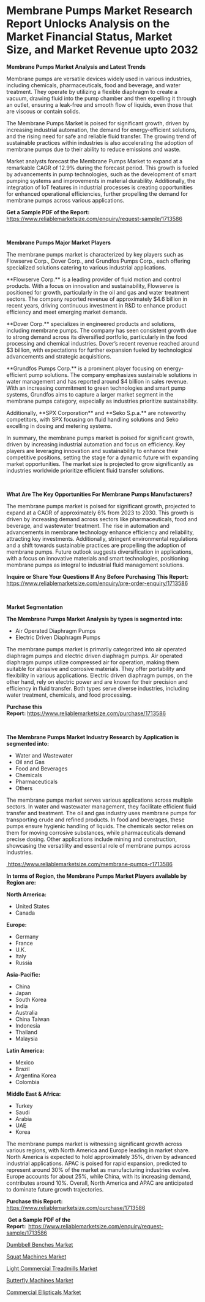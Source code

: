 <p><h1>Membrane Pumps Market Research Report Unlocks Analysis on the Market Financial Status, Market Size, and Market Revenue upto 2032</h1></p><p><strong>Membrane Pumps Market Analysis and Latest Trends</strong></p>
<p><p>Membrane pumps are versatile devices widely used in various industries, including chemicals, pharmaceuticals, food and beverage, and water treatment. They operate by utilizing a flexible diaphragm to create a vacuum, drawing fluid into the pump chamber and then expelling it through an outlet, ensuring a leak-free and smooth flow of liquids, even those that are viscous or contain solids.</p><p>The Membrane Pumps Market is poised for significant growth, driven by increasing industrial automation, the demand for energy-efficient solutions, and the rising need for safe and reliable fluid transfer. The growing trend of sustainable practices within industries is also accelerating the adoption of membrane pumps due to their ability to reduce emissions and waste.</p><p>Market analysts forecast the Membrane Pumps Market to expand at a remarkable CAGR of 12.9% during the forecast period. This growth is fueled by advancements in pump technologies, such as the development of smart pumping systems and improvements in material durability. Additionally, the integration of IoT features in industrial processes is creating opportunities for enhanced operational efficiencies, further propelling the demand for membrane pumps across various applications.</p></p>
<p><strong>Get a Sample PDF of the Report:&nbsp;</strong> <a href="https://www.reliablemarketsize.com/enquiry/request-sample/1713586?utm_campaign=1932&utm_medium=2&utm_source=Github&utm_content=ia&utm_term=11042025&utm_id=membrane-pumps">https://www.reliablemarketsize.com/enquiry/request-sample/1713586</a></p>
<p>&nbsp;</p>
<p><strong>Membrane Pumps Major Market Players</strong></p>
<p><p>The membrane pumps market is characterized by key players such as Flowserve Corp., Dover Corp., and Grundfos Pumps Corp., each offering specialized solutions catering to various industrial applications. </p><p>**Flowserve Corp.** is a leading provider of fluid motion and control products. With a focus on innovation and sustainability, Flowserve is positioned for growth, particularly in the oil and gas and water treatment sectors. The company reported revenue of approximately $4.6 billion in recent years, driving continuous investment in R&D to enhance product efficiency and meet emerging market demands.</p><p>**Dover Corp.** specializes in engineered products and solutions, including membrane pumps. The company has seen consistent growth due to strong demand across its diversified portfolio, particularly in the food processing and chemical industries. Dover’s recent revenue reached around $3 billion, with expectations for further expansion fueled by technological advancements and strategic acquisitions.</p><p>**Grundfos Pumps Corp.** is a prominent player focusing on energy-efficient pump solutions. The company emphasizes sustainable solutions in water management and has reported around $4 billion in sales revenue. With an increasing commitment to green technologies and smart pump systems, Grundfos aims to capture a larger market segment in the membrane pumps category, especially as industries prioritize sustainability.</p><p>Additionally, **SPX Corporation** and **Seko S.p.a.** are noteworthy competitors, with SPX focusing on fluid handling solutions and Seko excelling in dosing and metering systems.</p><p>In summary, the membrane pumps market is poised for significant growth, driven by increasing industrial automation and focus on efficiency. Key players are leveraging innovation and sustainability to enhance their competitive positions, setting the stage for a dynamic future with expanding market opportunities. The market size is projected to grow significantly as industries worldwide prioritize efficient fluid transfer solutions.</p></p>
<p>&nbsp;</p>
<p><strong>What Are The Key Opportunities For Membrane Pumps Manufacturers?</strong></p>
<p><p>The membrane pumps market is poised for significant growth, projected to expand at a CAGR of approximately 6% from 2023 to 2030. This growth is driven by increasing demand across sectors like pharmaceuticals, food and beverage, and wastewater treatment. The rise in automation and advancements in membrane technology enhance efficiency and reliability, attracting key investments. Additionally, stringent environmental regulations and a shift towards sustainable practices are propelling the adoption of membrane pumps. Future outlook suggests diversification in applications, with a focus on innovative materials and smart technologies, positioning membrane pumps as integral to industrial fluid management solutions.</p></p>
<p><strong>Inquire or Share Your Questions If Any Before Purchasing This Report:</strong> <a href="https://www.reliablemarketsize.com/enquiry/pre-order-enquiry/1713586?utm_campaign=1932&utm_medium=2&utm_source=Github&utm_content=ia&utm_term=11042025&utm_id=membrane-pumps">https://www.reliablemarketsize.com/enquiry/pre-order-enquiry/1713586</a></p>
<p>&nbsp;</p>
<p><strong>Market Segmentation</strong></p>
<p><strong>The Membrane Pumps Market Analysis by types is segmented into:</strong></p>
<p><ul><li>Air Operated Diaphragm Pumps</li><li>Electric Driven Diaphragm Pumps</li></ul></p>
<p><p>The membrane pumps market is primarily categorized into air operated diaphragm pumps and electric driven diaphragm pumps. Air operated diaphragm pumps utilize compressed air for operation, making them suitable for abrasive and corrosive materials. They offer portability and flexibility in various applications. Electric driven diaphragm pumps, on the other hand, rely on electric power and are known for their precision and efficiency in fluid transfer. Both types serve diverse industries, including water treatment, chemicals, and food processing.</p></p>
<p><strong>Purchase this Report:&nbsp;</strong><a href="https://www.reliablemarketsize.com/purchase/1713586?utm_campaign=1932&utm_medium=2&utm_source=Github&utm_content=ia&utm_term=11042025&utm_id=membrane-pumps">https://www.reliablemarketsize.com/purchase/1713586</a></p>
<p>&nbsp;</p>
<p><strong>The Membrane Pumps Market Industry Research by Application is segmented into:</strong></p>
<p><ul><li>Water and Wastewater</li><li>Oil and Gas</li><li>Food and Beverages</li><li>Chemicals</li><li>Pharmaceuticals</li><li>Others</li></ul></p>
<p><p>The membrane pumps market serves various applications across multiple sectors. In water and wastewater management, they facilitate efficient fluid transfer and treatment. The oil and gas industry uses membrane pumps for transporting crude and refined products. In food and beverages, these pumps ensure hygienic handling of liquids. The chemicals sector relies on them for moving corrosive substances, while pharmaceuticals demand precise dosing. Other applications include mining and construction, showcasing the versatility and essential role of membrane pumps across industries.</p></p>
<p><a href="https://www.reliablemarketsize.com/membrane-pumps-r1713586?utm_campaign=1932&utm_medium=2&utm_source=Github&utm_content=ia&utm_term=11042025&utm_id=membrane-pumps">&nbsp;https://www.reliablemarketsize.com/membrane-pumps-r1713586</a></p>
<p><strong>In terms of Region, the Membrane Pumps Market Players available by Region are:</strong></p>
<p>
    <p> <strong> North America: </strong>
        <ul>
            <li>United States</li>
            <li>Canada</li>
        </ul>
        </p> 
    <p> <strong> Europe: </strong>
        <ul>
            <li>Germany</li>
            <li>France</li>
            <li>U.K.</li>
            <li>Italy</li>
            <li>Russia</li>
        </ul>
        </p> 
    <p> <strong> Asia-Pacific: </strong>
        <ul>
            <li>China</li>
            <li>Japan</li>
            <li>South Korea</li>
            <li>India</li>
            <li>Australia</li>
            <li>China Taiwan</li>
            <li>Indonesia</li>
            <li>Thailand</li>
            <li>Malaysia</li>
        </ul>
        </p> 
    <p> <strong> Latin America: </strong>
        <ul>
            <li>Mexico</li>
            <li>Brazil</li>
            <li>Argentina Korea</li>
            <li>Colombia</li>
        </ul>
        </p> 
    <p> <strong> Middle East & Africa: </strong>
        <ul>
            <li>Turkey</li>
            <li>Saudi</li>
            <li>Arabia</li>
            <li>UAE</li>
            <li>Korea</li>
        </ul>
    </p>
    </p>
<p><p>The membrane pumps market is witnessing significant growth across various regions, with North America and Europe leading in market share. North America is expected to hold approximately 35%, driven by advanced industrial applications. APAC is poised for rapid expansion, predicted to represent around 30% of the market as manufacturing industries evolve. Europe accounts for about 25%, while China, with its increasing demand, contributes around 10%. Overall, North America and APAC are anticipated to dominate future growth trajectories.</p></p>
<p><strong>Purchase this Report: </strong><a href="https://www.reliablemarketsize.com/purchase/1713586?utm_campaign=1932&utm_medium=2&utm_source=Github&utm_content=ia&utm_term=11042025&utm_id=membrane-pumps">https://www.reliablemarketsize.com/purchase/1713586</a></p>
<p>&nbsp;<strong>Get a Sample PDF of the Report:&nbsp;&nbsp;</strong><a href="https://www.reliablemarketsize.com/enquiry/request-sample/1713586?utm_campaign=1932&utm_medium=2&utm_source=Github&utm_content=ia&utm_term=11042025&utm_id=membrane-pumps">https://www.reliablemarketsize.com/enquiry/request-sample/1713586</a></p>
<p><strong></strong></p>
<p><p><a href="https://github.com/oliffzillamv/Market-Research-Report-List-1/blob/main/dumbbell-benches-market.md?utm_campaign=1932&utm_medium=2&utm_source=Github&utm_content=ia&utm_term=11042025&utm_id=membrane-pumps">Dumbbell Benches Market</a></p><p><a href="https://github.com/seyalshudae7/Market-Research-Report-List-1/blob/main/squat-machines-market.md?utm_campaign=1932&utm_medium=2&utm_source=Github&utm_content=ia&utm_term=11042025&utm_id=membrane-pumps">Squat Machines Market</a></p><p><a href="https://github.com/nacarnzina/Market-Research-Report-List-1/blob/main/light-commercial-treadmills-market.md?utm_campaign=1932&utm_medium=2&utm_source=Github&utm_content=ia&utm_term=11042025&utm_id=membrane-pumps">Light Commercial Treadmills Market</a></p><p><a href="https://github.com/aaryaheron0c/Market-Research-Report-List-1/blob/main/butterfly-machines-market.md?utm_campaign=1932&utm_medium=2&utm_source=Github&utm_content=ia&utm_term=11042025&utm_id=membrane-pumps">Butterfly Machines Market</a></p><p><a href="https://github.com/giulyankela/Market-Research-Report-List-1/blob/main/commercial-ellipticals-market.md?utm_campaign=1932&utm_medium=2&utm_source=Github&utm_content=ia&utm_term=11042025&utm_id=membrane-pumps">Commercial Ellipticals Market</a></p></p>